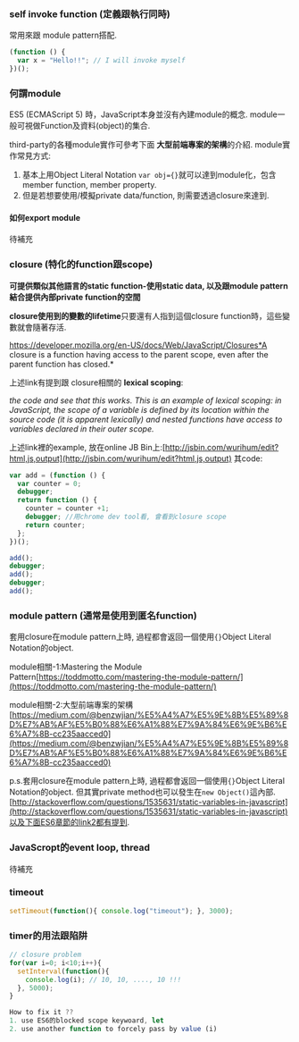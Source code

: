 ### self invoke function (定義跟執行同時)

常用來跟 module pattern搭配.

~~~ javascript
(function () {
  var x = "Hello!!"; // I will invoke myself
})();
~~~

### 何謂module

ES5 (ECMAScript 5) 時，JavaScript本身並沒有內建module的概念. module一般可視做Function及資料(object)的集合.

third-party的各種module實作可參考下面 **大型前端專案的架構**的介紹. module實作常見方式:

1. 基本上用Object Literal Notation `var obj={}`就可以達到module化，包含member function, member property.
2. 但是若想要使用/模擬private data/function, 則需要透過closure來達到.

#### 如何export module
待補充

### closure (特化的function跟scope)

**可提供類似其他語言的static function-使用static data, 以及跟module pattern結合提供內部private function的空間**

**closure使用到的變數的lifetime**只要還有人指到這個closure function時，這些變數就會隨著存活.

https://developer.mozilla.org/en-US/docs/Web/JavaScript/Closures*A closure is a function having access to the parent scope, even after the parent function has closed.*

上述link有提到跟 closure相關的 **lexical scoping**:  

*the code and see that this works. This is an example of lexical scoping: in JavaScript, the scope of a variable is defined by its location within the source code (it is apparent lexically) and nested functions have access to variables declared in their outer scope.*

上述link裡的example, 放在online JB Bin上:[http://jsbin.com/wurihum/edit?html,js,output](http://jsbin.com/wurihum/edit?html,js,output) 其code:

~~~ javascript
var add = (function () {
  var counter = 0;
  debugger;  
  return function () {
    counter = counter +1;
    debugger; //用chrome dev tool看, 會看到closure scope
    return counter;  
  };
})();

add();
debugger;
add();
debugger;
add();
~~~

### module pattern (通常是使用到匿名function)

套用closure在module pattern上時, 過程都會返回一個使用`{}`Object Literal Notation的object.

module相關-1:Mastering the Module Pattern[https://toddmotto.com/mastering-the-module-pattern/](https://toddmotto.com/mastering-the-module-pattern/)

module相關-2:大型前端專案的架構[https://medium.com/@benzwjian/%E5%A4%A7%E5%9E%8B%E5%89%8D%E7%AB%AF%E5%B0%88%E6%A1%88%E7%9A%84%E6%9E%B6%E6%A7%8B-cc235aacced0](https://medium.com/@benzwjian/%E5%A4%A7%E5%9E%8B%E5%89%8D%E7%AB%AF%E5%B0%88%E6%A1%88%E7%9A%84%E6%9E%B6%E6%A7%8B-cc235aacced0)

p.s.套用closure在module pattern上時, 過程都會返回一個使用`{}`Object Literal Notation的object. 但其實private method也可以發生在`new Object()`這內部. [http://stackoverflow.com/questions/1535631/static-variables-in-javascript](http://stackoverflow.com/questions/1535631/static-variables-in-javascript)以及下面ES6章節的link2都有提到.

### JavaScropt的event loop, thread
待補充

### timeout
~~~ javascript
setTimeout(function(){ console.log("timeout"); }, 3000);
~~~

### timer的用法跟陷阱
~~~ javascript
// closure problem
for(var i=0; i<10;i++){
  setInterval(function(){
    console.log(i); // 10, 10, ...., 10 !!!
  }, 5000);
}

How to fix it ??
1. use ES6的blocked scope keywoard, let
2. use another function to forcely pass by value (i)
~~~
